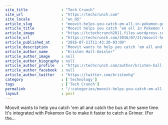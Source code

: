 ```yaml
---
site_title               : "Tech Crunch"
site_url                 : "https://techcrunch.com"
site_locale              : "en_US"
article_slug             : "moovit-helps-you-catch-em-all-in-pokemon-go"
article_title            : "Moovit helps you catch ’em all in Pokemon Go"
article_image            : "https://tctechcrunch2011.files.wordpress.com/2016/07/moovit-pokemon.jpg?w=764&h=400&crop=1"
article_url              : "https://techcrunch.com/2016/07/21/moovit-helps-you-catch-em-all-in-pokemon-go/"
article_published_at     : "2016-07-21T11:43:20-03:00"
article_description      : "Moovit wants to help you catch 'em all and catch the bus at the same time. It's integrated with Pokemon Go to make it faster to catch a Grimer. (For the..."
article_author_name      : "Kristen Hall-Geisler"
article_author_image     : null
article_author_biography : null
article_author_profile   : "https://techcrunch.com/author/kristen-hall-geisler/"
article_author_facebook  : null
article_author_twitter   : "https://twitter.com/kristenhg"
category                 : ['technology']
tags                     : ['Tech Crunch']
permalink                : "/:categories/moovit-helps-you-catch-em-all-in-pokemon-go/"
layout                   : post
---
```


Moovit wants to help you catch 'em all and catch the bus at the same time. It's integrated with Pokemon Go to make it faster to catch a Grimer. (For the...

